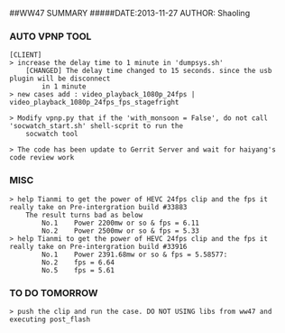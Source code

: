##WW47 SUMMARY
#####DATE:2013-11-27	AUTHOR: Shaoling

### AUTO VPNP TOOL
	[CLIENT]
	> increase the delay time to 1 minute in 'dumpsys.sh'
		[CHANGED] The delay time changed to 15 seconds. since the usb plugin will be disconnect
			in 1 minute
	> new cases add : video_playback_1080p_24fps | video_playback_1080p_24fps_fps_stagefright

	> Modify vpnp.py that if the 'with_monsoon = False', do not call 'socwatch_start.sh' shell-scprit to run the 
		socwatch tool

	> The code has been update to Gerrit Server and wait for haiyang's code review work

### MISC
	> help Tianmi to get the power of HEVC 24fps clip and the fps it really take on Pre-intergration build #33883
		The result turns bad as below
			No.1	Power 2200mw or so & fps = 6.11
			No.2	Power 2500mw or so & fps = 5.33
	> help Tianmi to get the power of HEVC 24fps clip and the fps it really take on Pre-intergration build #33916
			No.1	Power 2391.68mw or so & fps = 5.58577:
			No.2	fps = 6.64
			No.5	fps = 5.61

### TO DO TOMORROW
	> push the clip and run the case. DO NOT USING libs from ww47 and executing post_flash
